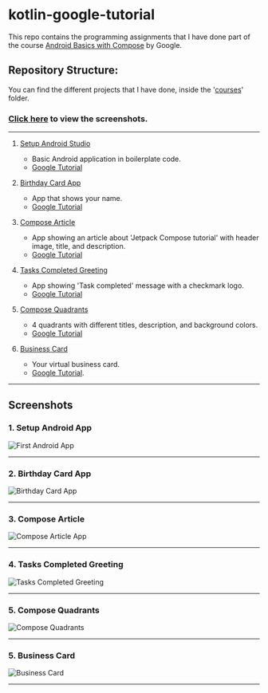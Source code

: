 # kotlin-google-tutorial
This repo contains the programming assignments that I have done part of the course [Android Basics with Compose](https://developer.android.com/courses/android-basics-compose/course) by Google. 

## Repository Structure:
You can find the different projects that I have done, inside the '[courses](courses)' folder. 

### [Click here](#screenshots) to view the screenshots.
<hr />

1. [Setup Android Studio](courses/1-setup_android_studio)
   - Basic Android application in boilerplate code. 
   - [Google Tutorial ](https://developer.android.com/codelabs/basic-android-kotlin-compose-emulator?continue=https%3A%2F%2Fdeveloper.android.com%2Fcourses%2Fpathways%2Fandroid-basics-compose-unit-1-pathway-2%23codelab-https%3A%2F%2Fdeveloper.android.com%2Fcodelabs%2Fbasic-android-kotlin-compose-emulator#2)


2. [Birthday Card App](courses/2-build_a_basic_layout/1-birthday_card) 
   - App that shows your name. 
   - [Google Tutorial](https://developer.android.com/codelabs/basic-android-kotlin-compose-text-composables?continue=https%3A%2F%2Fdeveloper.android.com%2Fcourses%2Fpathways%2Fandroid-basics-compose-unit-1-pathway-3%23codelab-https%3A%2F%2Fdeveloper.android.com%2Fcodelabs%2Fbasic-android-kotlin-compose-text-composables#8)
   
      
3. [Compose Article](courses/2-build_a_basic_layout/2-compose_preview)
   - App showing an article about 'Jetpack Compose tutorial' with header image, title, and description.
   - [Google Tutorial](https://developer.android.com/codelabs/basic-android-kotlin-compose-composables-practice-problems?continue=https%3A%2F%2Fdeveloper.android.com%2Fcourses%2Fpathways%2Fandroid-basics-compose-unit-1-pathway-3%23codelab-https%3A%2F%2Fdeveloper.android.com%2Fcodelabs%2Fbasic-android-kotlin-compose-composables-practice-problems#1)


4. [Tasks Completed Greeting](courses/2-build_a_basic_layout/3-task_manager)
   - App showing 'Task completed' message with a checkmark logo. 
   - [Google Tutorial](https://developer.android.com/codelabs/basic-android-kotlin-compose-composables-practice-problems?continue=https%3A%2F%2Fdeveloper.android.com%2Fcourses%2Fpathways%2Fandroid-basics-compose-unit-1-pathway-3%23codelab-https%3A%2F%2Fdeveloper.android.com%2Fcodelabs%2Fbasic-android-kotlin-compose-composables-practice-problems#2)

   
5. [Compose Quadrants](courses/2-build_a_basic_layout/4-compose_quadrant)
   - 4 quadrants with different titles, description, and background colors. 
   - [Google Tutorial](https://developer.android.com/codelabs/basic-android-kotlin-compose-business-card?continue=https%3A%2F%2Fdeveloper.android.com%2Fcourses%2Fpathways%2Fandroid-basics-compose-unit-1-pathway-3%23codelab-https%3A%2F%2Fdeveloper.android.com%2Fcodelabs%2Fbasic-android-kotlin-compose-business-card#0)
      

6. [Business Card](courses/2-build_a_basic_layout/5-business_card)
   - Your virtual business card.
   - [Google Tutorial](https://developer.android.com/codelabs/basic-android-kotlin-compose-business-card?continue=https%3A%2F%2Fdeveloper.android.com%2Fcourses%2Fpathways%2Fandroid-basics-compose-unit-1-pathway-3%23codelab-https%3A%2F%2Fdeveloper.android.com%2Fcodelabs%2Fbasic-android-kotlin-compose-business-card#0). 

<hr />

## Screenshots

### 1. Setup Android App
![First Android App](resources/images/1_1-setup_android_studio.png)
<hr />

### 2. Birthday Card App
![Birthday Card App](resources/images/2_1-Happy_birthday_greeting_card.png)
<hr />

### 3. Compose Article
![Compose Article App](resources/images/2_2-Compose_preview-Jetpack_Compose.png)
<hr />

### 4. Tasks Completed Greeting
![Tasks Completed Greeting](resources/images/2_3-Tasks_Completed.png)
<hr />

### 5. Compose Quadrants
![Compose Quadrants](resources/images/2_4-Compose_quadrants.png)
<hr />

### 5. Business Card
![Business Card](resources/images/2_5-Business_Card.png)
<hr />
